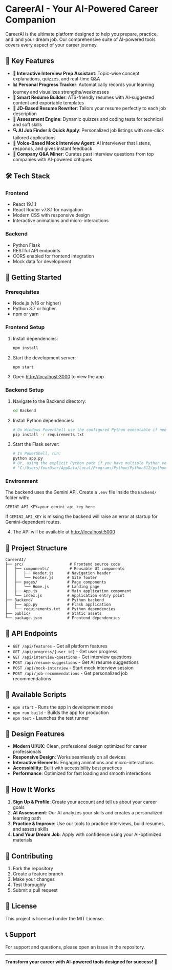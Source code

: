 # CareerAI - Your AI-Powered Career Companion

CareerAI is the ultimate platform designed to help you prepare, practice, and land your dream job. Our comprehensive suite of AI-powered tools covers every aspect of your career journey.

## 🚀 Key Features

- **🎯 Interactive Interview Prep Assistant**: Topic-wise concept explanations, quizzes, and real-time Q&A
- **📊 Personal Progress Tracker**: Automatically records your learning journey and visualizes strengths/weaknesses
- **📝 Smart Resume Builder**: ATS-friendly resumes with AI-suggested content and exportable templates
- **🔄 JD-Based Resume Rewriter**: Tailors your resume perfectly to each job description
- **🧪 Assessment Engine**: Dynamic quizzes and coding tests for technical and soft skills
- **🔍 AI Job Finder & Quick Apply**: Personalized job listings with one-click tailored applications
- **🎤 Voice-Based Mock Interview Agent**: AI interviewer that listens, responds, and gives instant feedback
- **🏢 Company Q&A Miner**: Curates past interview questions from top companies with AI-powered critiques

## 🛠️ Tech Stack

### Frontend
- React 19.1.1
- React Router v7.8.1 for navigation
- Modern CSS with responsive design
- Interactive animations and micro-interactions

### Backend
- Python Flask
- RESTful API endpoints
- CORS enabled for frontend integration
- Mock data for development

## 🚀 Getting Started

### Prerequisites
- Node.js (v16 or higher)
- Python 3.7 or higher
- npm or yarn

### Frontend Setup
1. Install dependencies:
   ```bash
   npm install
   ```

2. Start the development server:
   ```bash
   npm start
   ```

3. Open [http://localhost:3000](http://localhost:3000) to view the app

### Backend Setup
1. Navigate to the Backend directory:
   ```bash
   cd Backend
   ```

2. Install Python dependencies:
   ```bash
   # On Windows PowerShell use the configured Python executable if needed
   pip install -r requirements.txt
   ```

3. Start the Flask server:
   ```bash
   # In PowerShell, run:
   python app.py
   # Or, using the explicit Python path if you have multiple Python versions:
   # "C:/Users/YourUser/AppData/Local/Programs/Python/Python312/python.exe" app.py
   ```

### Environment
The backend uses the Gemini API. Create a `.env` file inside the `Backend/` folder with:

```
GEMINI_API_KEY=your_gemini_api_key_here
```

If `GEMINI_API_KEY` is missing the backend will raise an error at startup for Gemini-dependent routes.

4. The API will be available at [http://localhost:5000](http://localhost:5000)

## 📁 Project Structure

```
CareerAI/
├── src/                    # Frontend source code
│   ├── components/         # Reusable UI components
│   │   ├── Header.js      # Navigation header
│   │   └── Footer.js      # Site footer
│   ├── pages/             # Page components
│   │   └── Home.js        # Landing page
│   ├── App.js             # Main application component
│   └── index.js           # Application entry point
├── Backend/               # Python backend
│   ├── app.py             # Flask application
│   └── requirements.txt   # Python dependencies
├── public/                # Static assets
└── package.json           # Frontend dependencies
```

## 🔌 API Endpoints

- `GET /api/features` - Get all platform features
- `GET /api/progress/{user_id}` - Get user progress
- `GET /api/interview-questions` - Get interview questions
- `POST /api/resume-suggestions` - Get AI resume suggestions
- `POST /api/mock-interview` - Start mock interview session
- `POST /api/job-recommendations` - Get personalized job recommendations

## 📱 Available Scripts

- `npm start` - Runs the app in development mode
- `npm run build` - Builds the app for production
- `npm test` - Launches the test runner

## 🎨 Design Features

- **Modern UI/UX**: Clean, professional design optimized for career professionals
- **Responsive Design**: Works seamlessly on all devices
- **Interactive Elements**: Engaging animations and micro-interactions
- **Accessibility**: Built with accessibility best practices
- **Performance**: Optimized for fast loading and smooth interactions

## 🚀 How It Works

1. **Sign Up & Profile**: Create your account and tell us about your career goals
2. **AI Assessment**: Our AI analyzes your skills and creates a personalized learning path
3. **Practice & Improve**: Use our tools to practice interviews, build resumes, and assess skills
4. **Land Your Dream Job**: Apply with confidence using your AI-optimized materials

## 🤝 Contributing

1. Fork the repository
2. Create a feature branch
3. Make your changes
4. Test thoroughly
5. Submit a pull request

## 📄 License

This project is licensed under the MIT License.

## 📞 Support

For support and questions, please open an issue in the repository.

---

**Transform your career with AI-powered tools designed for success! 🚀**
